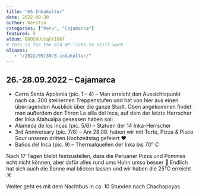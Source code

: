 ```yaml
---
title: "#5 Inkakultur"
date: 2022-09-30
author: Kerstin
categories: ["Peru", "Cajamarca"]
featured: 5
album: B0O59UlCqGY1U67
# This is for the old WP links to still work
aliases:
   - "/2022/09/30/5-inkakultur/"
---
```


## 26.-28.09.2022 – Cajamarca

* Cerro Santa Apolonia (pic. 1 – 4) – Man erreicht den Aussichtspunkt nach ca. 300 steinernen Treppenstufen und hat von hier aus einen überragenden Ausblick über die ganze Stadt. Oben angekommen findet man außerdem den Thron La silla del Inca, auf dem der letzte Herrscher der Inka Atahualpa gesessen haben soll
* Alameda de los Incas (pic. 5/6) – Statuen der 14 Inka-Herrscher
* 3rd Anniversary (pic. 7/8) – Am 28.09. haben wir mit Torte, Pizza & Pisco Sour unseren dritten Hochzeitstag gefeiert ♥️
* Baños del Inca (pic. 9) – Thermalquellen der Inka bis 70° C

Nach 17 Tagen bleibt festzustellen, dass die Peruaner Pizza und Pommes echt nicht können, aber dafür alles rund ums Huhn umso besser 🙂 Endlich hat sich auch die Sonne mal blicken lassen und wir haben die 25°C erreicht ☀️

Weiter geht es mit dem Nachtbus in ca. 10 Stunden nach Chachapoyas.